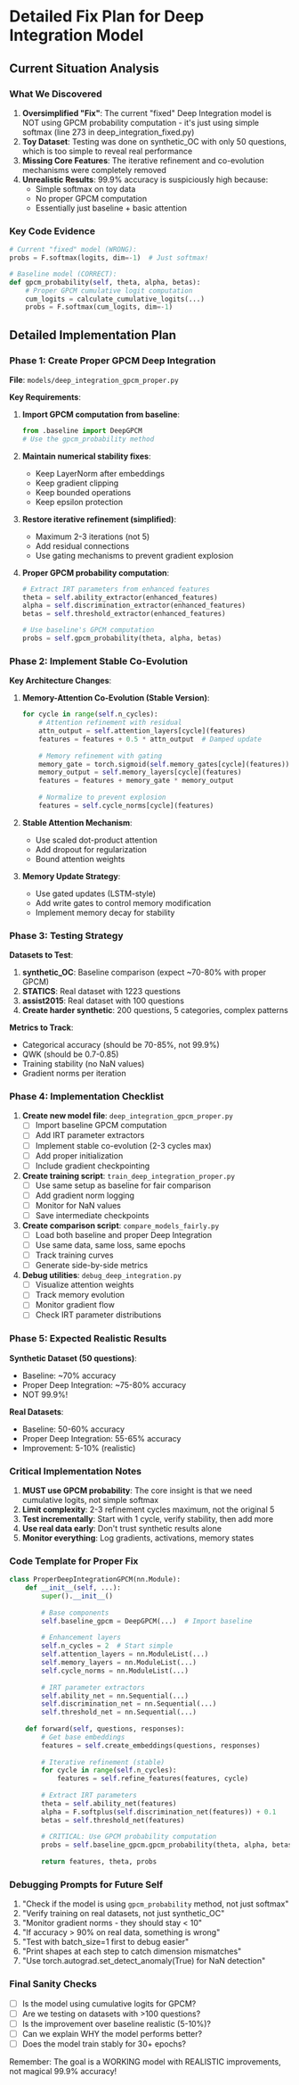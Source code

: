 # Detailed Fix Plan for Deep Integration Model

## Current Situation Analysis

### What We Discovered
1. **Oversimplified "Fix"**: The current "fixed" Deep Integration model is NOT using GPCM probability computation - it's just using simple softmax (line 273 in deep_integration_fixed.py)
2. **Toy Dataset**: Testing was done on synthetic_OC with only 50 questions, which is too simple to reveal real performance
3. **Missing Core Features**: The iterative refinement and co-evolution mechanisms were completely removed
4. **Unrealistic Results**: 99.9% accuracy is suspiciously high because:
   - Simple softmax on toy data
   - No proper GPCM computation
   - Essentially just baseline + basic attention

### Key Code Evidence
```python
# Current "fixed" model (WRONG):
probs = F.softmax(logits, dim=-1)  # Just softmax!

# Baseline model (CORRECT):
def gpcm_probability(self, theta, alpha, betas):
    # Proper GPCM cumulative logit computation
    cum_logits = calculate_cumulative_logits(...)
    probs = F.softmax(cum_logits, dim=-1)
```

## Detailed Implementation Plan

### Phase 1: Create Proper GPCM Deep Integration

**File**: `models/deep_integration_gpcm_proper.py`

**Key Requirements**:
1. **Import GPCM computation from baseline**:
   ```python
   from .baseline import DeepGPCM
   # Use the gpcm_probability method
   ```

2. **Maintain numerical stability fixes**:
   - Keep LayerNorm after embeddings
   - Keep gradient clipping
   - Keep bounded operations
   - Keep epsilon protection

3. **Restore iterative refinement (simplified)**:
   - Maximum 2-3 iterations (not 5)
   - Add residual connections
   - Use gating mechanisms to prevent gradient explosion

4. **Proper GPCM probability computation**:
   ```python
   # Extract IRT parameters from enhanced features
   theta = self.ability_extractor(enhanced_features)
   alpha = self.discrimination_extractor(enhanced_features) 
   betas = self.threshold_extractor(enhanced_features)
   
   # Use baseline's GPCM computation
   probs = self.gpcm_probability(theta, alpha, betas)
   ```

### Phase 2: Implement Stable Co-Evolution

**Key Architecture Changes**:

1. **Memory-Attention Co-Evolution (Stable Version)**:
   ```python
   for cycle in range(self.n_cycles):
       # Attention refinement with residual
       attn_output = self.attention_layers[cycle](features)
       features = features + 0.5 * attn_output  # Damped update
       
       # Memory refinement with gating
       memory_gate = torch.sigmoid(self.memory_gates[cycle](features))
       memory_output = self.memory_layers[cycle](features)
       features = features + memory_gate * memory_output
       
       # Normalize to prevent explosion
       features = self.cycle_norms[cycle](features)
   ```

2. **Stable Attention Mechanism**:
   - Use scaled dot-product attention
   - Add dropout for regularization
   - Bound attention weights

3. **Memory Update Strategy**:
   - Use gated updates (LSTM-style)
   - Add write gates to control memory modification
   - Implement memory decay for stability

### Phase 3: Testing Strategy

**Datasets to Test**:
1. **synthetic_OC**: Baseline comparison (expect ~70-80% with proper GPCM)
2. **STATICS**: Real dataset with 1223 questions
3. **assist2015**: Real dataset with 100 questions
4. **Create harder synthetic**: 200 questions, 5 categories, complex patterns

**Metrics to Track**:
- Categorical accuracy (should be 70-85%, not 99.9%)
- QWK (should be 0.7-0.85)
- Training stability (no NaN values)
- Gradient norms per iteration

### Phase 4: Implementation Checklist

1. **Create new model file**: `deep_integration_gpcm_proper.py`
   - [ ] Import baseline GPCM computation
   - [ ] Add IRT parameter extractors
   - [ ] Implement stable co-evolution (2-3 cycles max)
   - [ ] Add proper initialization
   - [ ] Include gradient checkpointing

2. **Create training script**: `train_deep_integration_proper.py`
   - [ ] Use same setup as baseline for fair comparison
   - [ ] Add gradient norm logging
   - [ ] Monitor for NaN values
   - [ ] Save intermediate checkpoints

3. **Create comparison script**: `compare_models_fairly.py`
   - [ ] Load both baseline and proper Deep Integration
   - [ ] Use same data, same loss, same epochs
   - [ ] Track training curves
   - [ ] Generate side-by-side metrics

4. **Debug utilities**: `debug_deep_integration.py`
   - [ ] Visualize attention weights
   - [ ] Track memory evolution
   - [ ] Monitor gradient flow
   - [ ] Check IRT parameter distributions

### Phase 5: Expected Realistic Results

**Synthetic Dataset (50 questions)**:
- Baseline: ~70% accuracy
- Proper Deep Integration: ~75-80% accuracy
- NOT 99.9%!

**Real Datasets**:
- Baseline: 50-60% accuracy
- Proper Deep Integration: 55-65% accuracy
- Improvement: 5-10% (realistic)

### Critical Implementation Notes

1. **MUST use GPCM probability**: The core insight is that we need cumulative logits, not simple softmax
2. **Limit complexity**: 2-3 refinement cycles maximum, not the original 5
3. **Test incrementally**: Start with 1 cycle, verify stability, then add more
4. **Use real data early**: Don't trust synthetic results alone
5. **Monitor everything**: Log gradients, activations, memory states

### Code Template for Proper Fix

```python
class ProperDeepIntegrationGPCM(nn.Module):
    def __init__(self, ...):
        super().__init__()
        
        # Base components
        self.baseline_gpcm = DeepGPCM(...)  # Import baseline
        
        # Enhancement layers
        self.n_cycles = 2  # Start simple
        self.attention_layers = nn.ModuleList(...)
        self.memory_layers = nn.ModuleList(...)
        self.cycle_norms = nn.ModuleList(...)
        
        # IRT parameter extractors
        self.ability_net = nn.Sequential(...)
        self.discrimination_net = nn.Sequential(...)
        self.threshold_net = nn.Sequential(...)
    
    def forward(self, questions, responses):
        # Get base embeddings
        features = self.create_embeddings(questions, responses)
        
        # Iterative refinement (stable)
        for cycle in range(self.n_cycles):
            features = self.refine_features(features, cycle)
        
        # Extract IRT parameters
        theta = self.ability_net(features)
        alpha = F.softplus(self.discrimination_net(features)) + 0.1
        betas = self.threshold_net(features)
        
        # CRITICAL: Use GPCM probability computation
        probs = self.baseline_gpcm.gpcm_probability(theta, alpha, betas)
        
        return features, theta, probs
```

### Debugging Prompts for Future Self

1. "Check if the model is using `gpcm_probability` method, not just softmax"
2. "Verify training on real datasets, not just synthetic_OC"
3. "Monitor gradient norms - they should stay < 10"
4. "If accuracy > 90% on real data, something is wrong"
5. "Test with batch_size=1 first to debug easier"
6. "Print shapes at each step to catch dimension mismatches"
7. "Use torch.autograd.set_detect_anomaly(True) for NaN detection"

### Final Sanity Checks

- [ ] Is the model using cumulative logits for GPCM?
- [ ] Are we testing on datasets with >100 questions?
- [ ] Is the improvement over baseline realistic (5-10%)?
- [ ] Can we explain WHY the model performs better?
- [ ] Does the model train stably for 30+ epochs?

Remember: The goal is a WORKING model with REALISTIC improvements, not magical 99.9% accuracy!